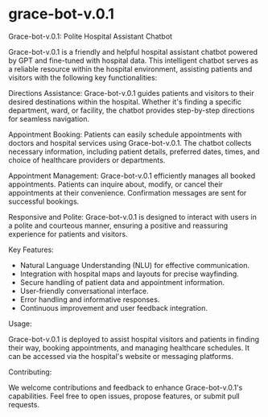 # grace-bot-v.0.1

Grace-bot-v.0.1: Polite Hospital Assistant Chatbot

Grace-bot-v.0.1 is a friendly and helpful hospital assistant chatbot powered by GPT and fine-tuned with hospital data. This intelligent chatbot serves as a reliable resource within the hospital environment, assisting patients and visitors with the following key functionalities:

Directions Assistance: Grace-bot-v.0.1 guides patients and visitors to their desired destinations within the hospital. Whether it's finding a specific department, ward, or facility, the chatbot provides step-by-step directions for seamless navigation.

Appointment Booking: Patients can easily schedule appointments with doctors and hospital services using Grace-bot-v.0.1. The chatbot collects necessary information, including patient details, preferred dates, times, and choice of healthcare providers or departments.

Appointment Management: Grace-bot-v.0.1 efficiently manages all booked appointments. Patients can inquire about, modify, or cancel their appointments at their convenience. Confirmation messages are sent for successful bookings.

Responsive and Polite: Grace-bot-v.0.1 is designed to interact with users in a polite and courteous manner, ensuring a positive and reassuring experience for patients and visitors.

Key Features:

- Natural Language Understanding (NLU) for effective communication.
- Integration with hospital maps and layouts for precise wayfinding.
- Secure handling of patient data and appointment information.
- User-friendly conversational interface.
- Error handling and informative responses.
- Continuous improvement and user feedback integration.

Usage:

Grace-bot-v.0.1 is deployed to assist hospital visitors and patients in finding their way, booking appointments, and managing healthcare schedules. It can be accessed via the hospital's website or messaging platforms.

Contributing:

We welcome contributions and feedback to enhance Grace-bot-v.0.1's capabilities. Feel free to open issues, propose features, or submit pull requests.
